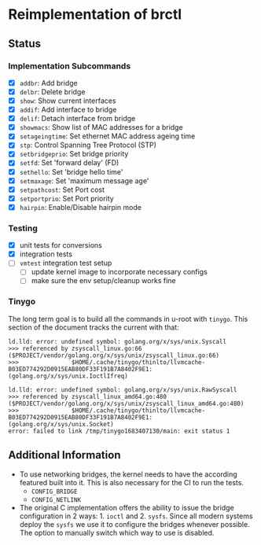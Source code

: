 # Reimplementation of brctl 

## Status

### Implementation Subcommands

- [x] `addbr`: Add bridge
- [x] `delbr`: Delete bridge
- [x] `show`: Show current interfaces
- [x] `addif`: Add interface to bridge
- [x] `delif`: Detach interface from bridge
- [x] `showmacs`: Show list of MAC addresses for a bridge
- [x] `setageingtime`: Set ethernet MAC address ageing time
- [x] `stp`: Control Spanning Tree Protocol (STP)
- [x] `setbridgeprio`: Set bridge priority
- [x] `setfd`: Set 'forward delay' (FD)
- [x] `sethello`: Set 'bridge hello time'
- [x] `setmaxage`: Set 'maximum message age'
- [x] `setpathcost`: Set Port cost
- [x] `setportprio`: Set Port priority
- [x] `hairpin`: Enable/Disable hairpin mode

### Testing

- [x] unit tests for conversions
- [x] integration tests 
- [ ] `vmtest` integration test setup
    * [ ] update kernel image to incorporate necessary configs
    * [ ] make sure the env setup/cleanup works fine

### Tinygo

The long term goal is to build all the commands in u-root with `tinygo`.
This section of the document tracks the current with that:

```
ld.lld: error: undefined symbol: golang.org/x/sys/unix.Syscall
>>> referenced by zsyscall_linux.go:66 ($PROJECT/vendor/golang.org/x/sys/unix/zsyscall_linux.go:66)
>>>               $HOME/.cache/tinygo/thinlto/llvmcache-B03ED774292D0915EAB80DF33F191B7A8402F9E1:(golang.org/x/sys/unix.IoctlIfreq)

ld.lld: error: undefined symbol: golang.org/x/sys/unix.RawSyscall
>>> referenced by zsyscall_linux_amd64.go:480 ($PROJECT/vendor/golang.org/x/sys/unix/zsyscall_linux_amd64.go:480)
>>>               $HOME/.cache/tinygo/thinlto/llvmcache-B03ED774292D0915EAB80DF33F191B7A8402F9E1:(golang.org/x/sys/unix.Socket)
error: failed to link /tmp/tinygo1683407130/main: exit status 1
```

## Additional Information

* To use networking bridges, the kernel needs to have the according featured built into it. This is also necessary for the CI to run the tests.
    * `CONFIG_BRIDGE`
    * `CONFIG_NETLINK`
* The original C implementation offers the ability to issue the bridge configuration in 2 ways: 1. `ioctl` and 2. `sysfs`. Since all modern systems deploy the `sysfs` we use it to configure the bridges whenever possible. The option to manually switch which way to use is disabled.
